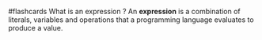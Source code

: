 #flashcards 
What is an expression
?
An **expression** is a combination of literals, variables and operations that a programming language evaluates to produce a value.